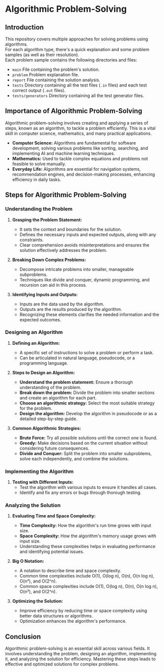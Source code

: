 # Algorithmic Problem-Solving

## Introduction

This repository covers multiple approaches for solving problems using algorithms.<br>
For each algorithm type, there's a quick explanation and some problem samples (as well as their resolution).<br>
Each problem sample contains the following directories and files:
- ```main``` File containing the problem's solution.
- ```problem``` Problem explanation file.
- ```report``` File containing the solution analysis.
- ```tests``` Directory containing all the test files (```.in``` files) and each test correct output (```.out``` files).
- ```tests/generators``` Directory containing all the test generator files.

## Importance of Algorithmic Problem-Solving

Algorithmic problem-solving involves creating and applying a series of steps, known as an algorithm, to tackle a problem efficiently. This is a vital skill in computer science, mathematics, and many practical applications.

- **Computer Science:** Algorithms are fundamental for software development, solving various problems like sorting, searching, and implementing AI and machine learning techniques.
- **Mathematics:** Used to tackle complex equations and problems not feasible to solve manually.
- **Everyday Life:** Algorithms are essential for navigation systems, recommendation engines, and decision-making processes, enhancing efficiency in daily tasks.

## Steps for Algorithmic Problem-Solving

### Understanding the Problem

1. **Grasping the Problem Statement:**
   - It sets the context and boundaries for the solution.
   - Defines the necessary inputs and expected outputs, along with any constraints.
   - Clear comprehension avoids misinterpretations and ensures the solution effectively addresses the problem.

2. **Breaking Down Complex Problems:**
   - Decompose intricate problems into smaller, manageable subproblems.
   - Techniques like divide and conquer, dynamic programming, and recursion can aid in this process.

3. **Identifying Inputs and Outputs:**
   - Inputs are the data used by the algorithm.
   - Outputs are the results produced by the algorithm.
   - Recognizing these elements clarifies the needed information and the expected outcomes.

### Designing an Algorithm

1. **Defining an Algorithm:**
   - A specific set of instructions to solve a problem or perform a task.
   - Can be articulated in natural language, pseudocode, or a programming language.

2. **Steps to Design an Algorithm:**
   - **Understand the problem statement:** Ensure a thorough understanding of the problem.
   - **Break down the problem:** Divide the problem into smaller sections and create an algorithm for each part.
   - **Choose an algorithmic strategy:** Select the most suitable strategy for the problem.
   - **Design the algorithm:** Develop the algorithm in pseudocode or as a detailed step-by-step guide.

3. **Common Algorithmic Strategies:**
   - **Brute Force:** Try all possible solutions until the correct one is found.
   - **Greedy:** Make decisions based on the current situation without considering future consequences.
   - **Divide and Conquer:** Split the problem into smaller subproblems, solve each independently, and combine the solutions.

### Implementing the Algorithm

1. **Testing with Different Inputs:**
   - Test the algorithm with various inputs to ensure it handles all cases.
   - Identify and fix any errors or bugs through thorough testing.

### Analyzing the Solution

1. **Evaluating Time and Space Complexity:**
   - **Time Complexity:** How the algorithm's run time grows with input size.
   - **Space Complexity:** How the algorithm's memory usage grows with input size.
   - Understanding these complexities helps in evaluating performance and identifying potential issues.

2. **Big O Notation:**
   - A notation to describe time and space complexity.
   - Common time complexities include O(1), O(log n), O(n), O(n log n), O(n²), and O(2^n).
   - Common space complexities include O(1), O(log n), O(n), O(n log n), O(n²), and O(2^n).

3. **Optimizing the Solution:**
   - Improve efficiency by reducing time or space complexity using better data structures or algorithms.
   - Optimization enhances the algorithm's performance.

## Conclusion

Algorithmic problem-solving is an essential skill across various fields. It involves understanding the problem, designing an algorithm, implementing it, and analyzing the solution for efficiency. Mastering these steps leads to effective and optimized solutions for complex problems.